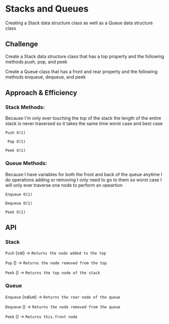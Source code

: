 # Stacks and Queues

Creating a Stack data structure class as well as a Queue data structure class

## Challenge

Create a Stack data structure class that has a top property and the following methods push, pop, and peek

Create a Queue class that has a front and rear property and the following methods enqueue, dequeue, and peek

## Approach & Efficiency

### Stack Methods:
 Because I'm only ever touching the top of the stack the length of the entire stack is never traversed so it takes the same time worst case and best case 

  `Push O(1)` 

  ` Pop O(1)`

  `Peek O(1)`

### Queue Methods:

Because I have variables for both the front and back of the queue anytime I do operations adding or removing I only need to go to them so worst case I will only ever traverse one node to perform an opeartion
  
  `Enqueue O(1)`
  
  `Dequeue O(1)`
  
  `Peek O(1)`

## API
### Stack

`Push` (val) -> `Returns the node added to the top`

`Pop` () -> `Returns the node removed from the top`

`Peek` () -> `Returns the top node of the stack`

### Queue

`Enqueue` (value) -> `Returns the rear node of the queue`

`Dequeue` () -> `Returns the node removed from the queue`

`Peek` () -> `Returns this.front node`
